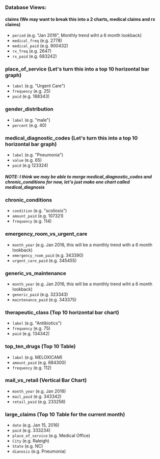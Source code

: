 ### Database Views:

#### claims (We may want to break this into a 2 charts, medical claims and rx claims)

* `period` (e.g. "Jan 2016", Monthly trend wiht a 6 month lookback)
* `medical_freq` (e.g. 2778)
* `medical_paid` (e.g. 900432)
* `rx_freq` (e.g. 2647)
* `rx_paid` (e.g. 683242)


### place_of_service (Let's turn this into a top 10 horizontal bar graph)

* `label` (e.g. "Urgent Care")
* `frequency` (e.g. 25)
* `paid` (e.g. 188343)


### gender_distribution

* `label` (e.g. "male")
* `percent` (e.g. 40)


### medical_diagnostic_codes (Let's turn this into a top 10 horizontal bar graph)

* `label` (e.g. "Pneumonia")
* `value` (e.g. 65)
* `paid` (e.g 123324)


##### NOTE: I think we may be able to merge medical_diagnostic_codes and chronic_conditions for now, let's just make one chart called medical_diagnosis


### chronic_conditions

* `condition` (e.g. "scoliosis")
* `amount_paid` (e.g. 107321)
* `frequency` (e.g. 114)


### emergency_room_vs_urgent_care

* `month_year` (e.g. Jan 2016, this will be a monthly trend with a 6 month lookback)
* `emergency_room_paid` (e.g. 343390)
* `urgent_care_paid` (e.g. 345455)


### generic_vs_maintenance

* `month_year` (e.g. Jan 2016, this will be a monthly trend wiht a 6 month lookback)
* `generic_paid` (e.g. 323343)
* `maintenance_paid` (e.g. 343375)


### therapeutic_class (Top 10 horizontal bar chart)

* `label` (e.g. "Antibiotics")
* `frequency` (e.g. 75)
* `paid` (e.g. 134342)


### top_ten_drugs (Top 10 Table)

* `label` (e.g. MELOXICAM)
* `amount_paid` (e.g. 684300)
* `frequency` (e.g. 112)


### mail_vs_retail (Vertical Bar Chart)

* `month_year` (e.g. Jan 2016)
* `mail_paid` (e.g. 343342)
* `retail_paid` (e.g. 233258)


### large_claims (Top 10 Table for the current month)

* `date` (e.g. Jan 15, 2016)
* `paid` (e.g. 333234)
* `place_of_service` (e.g. Medical Office)
* `City` (e.g. Raleigh)
* `State` (e.g. NC)
* `dianosis` (e.g. Pneumonia)

